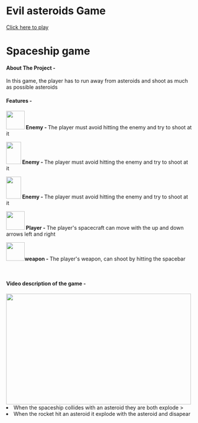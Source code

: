# Evil asteroids Game
 <a href="https://orabu103.itch.io/evil-asteroids">Click here to play</a>
 
 # Spaceship game
<h4>About The Project -</h4>
<p>In this game, the player has to run away from asteroids and shoot as much as possible asteroids</p>

<h4>Features -</h4>
<p><strong>
<img src="./Assets/Pictures/space.png" width="50px" height="50px" /> Enemy - </strong>
The player must avoid hitting the enemy and try to shoot at it </p>
<p><strong> 
<img src="./Assets/Pictures/miscellaneous.png" width="40px" height="60px" /> Enemy - </strong> 
The player must avoid hitting the enemy and try to shoot at it</p>
<p><strong> 
<img src="./Assets/Pictures/nature.png" width="40px" height="60px" /> Enemy - </strong> 
The player must avoid hitting the enemy and try to shoot at it</p>
<p><strong> 
<img src="./Assets/Pictures/spacship.png" width="50px" height="50px" /> Player - </strong>
The player's spacecraft can move with the up and down arrows left and right</p>
<p><strong> 
<img src="./Assets/Pictures/rocket.png" width="50px" height="50px" />weapon - </strong>
The player's weapon, can shoot by hitting the spacebar </p><br>
 

<h4>Video description of the game  -</h4>
<img src="./Assets/gameDescription.gif" width="500px" height="300px" />



<li>When the spaceship collides with an asteroid they are both explode
 ></li>



<li>When the rocket hit an asteroid it explode with the asteroid and disapear </li></li></li>


